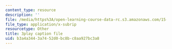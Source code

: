 ```yaml
---
content_type: resource
description: ''
file: /media/https%3A/open-learning-course-data-rc.s3.amazonaws.com/15-960-new-executive-thinking-social-impact-technology-projects-fall-2017-spring-2018/b3a4a3443a7452d0bc8bc8aa927bc3a8_HaySEpWEsdU.vtt
file_type: application/x-subrip
resourcetype: Other
title: 3play caption file
uid: b3a4a344-3a74-52d0-bc8b-c8aa927bc3a8
---
```

